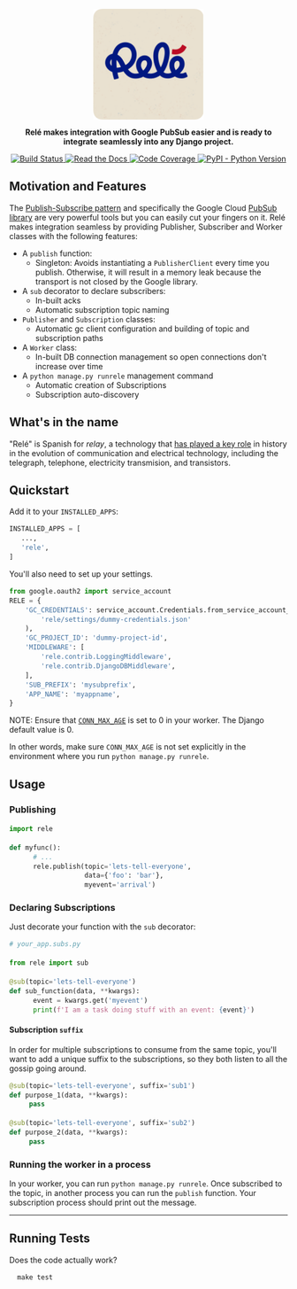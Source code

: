 <p align="center">
    <img src="docs/_static/rele_logo.png" align="center" height="200">
</p>

<p align="center">
    <strong>
        Relé makes integration with Google PubSub easier and is ready to 
        integrate seamlessly into any Django project.
    </strong>
</p>

<p align="center">
    <a href="https://travis-ci.org/mercadona/rele">
        <img src="https://travis-ci.org/mercadona/rele.svg?branch=master"
             alt="Build Status">
    </a>
    <a href="https://mercadonarele.readthedocs.io/en/latest/?badge=latest">
        <img src="https://readthedocs.org/projects/mercadonarele/badge/?version=latest"
             alt="Read the Docs">
    </a>
    <a href="https://codecov.io/gh/mercadona/rele">
        <img src="https://codecov.io/gh/mercadona/rele/branch/master/graph/badge.svg"
             alt="Code Coverage">
    </a>
    <a href="https://pypi.org/project/rele/">
        <img alt="PyPI - Python Version" src="https://img.shields.io/pypi/pyversions/rele.svg">
    </a>
</p>


## Motivation and Features

The [Publish-Subscribe pattern](https://en.wikipedia.org/wiki/Publish%E2%80%93subscribe_pattern) and specifically the Google Cloud [PubSub library](https://pypi.org/project/google-cloud-pubsub/) are very powerful tools but you can easily cut your fingers on it. Relé makes integration seamless by providing Publisher, Subscriber and Worker classes with the following features:

* A `publish` function:
  * Singleton: Avoids instantiating a `PublisherClient` every time you publish. Otherwise, it will result in a memory leak because the transport is not closed by the Google library.
* A `sub` decorator to declare subscribers:
  * In-built acks
  * Automatic subscription topic naming
* `Publisher` and `Subscription` classes:
  * Automatic gc client configuration and building of topic and subscription paths
* A `Worker` class:
  * In-built DB connection management so open connections don't increase over time
* A `python manage.py runrele` management command
  * Automatic creation of Subscriptions
  * Subscription auto-discovery

## What's in the name

"Relé" is Spanish for *relay*, a technology that [has played a key role](https://technicshistory.wordpress.com/2017/01/29/the-relay/) in history in the evolution of communication and electrical technology, including the telegraph, telephone, electricity transmision, and transistors.

## Quickstart

Add it to your `INSTALLED_APPS`:

```python
INSTALLED_APPS = [
   ...,
   'rele',
]
```

You'll also need to set up your settings.

```python
from google.oauth2 import service_account
RELE = {
    'GC_CREDENTIALS': service_account.Credentials.from_service_account_file(
        'rele/settings/dummy-credentials.json'
    ),
    'GC_PROJECT_ID': 'dummy-project-id',
    'MIDDLEWARE': [
        'rele.contrib.LoggingMiddleware',
        'rele.contrib.DjangoDBMiddleware',
    ],
    'SUB_PREFIX': 'mysubprefix',
    'APP_NAME': 'myappname',
}
```

NOTE: Ensure that [`CONN_MAX_AGE`](https://docs.djangoproject.com/en/2.2/ref/settings/#conn-max-age)
is set to 0 in your worker. The Django default value is 0.

In other words, make sure `CONN_MAX_AGE` is not set explicitly in the environment where you run
 `python manage.py runrele`.

## Usage

### Publishing

```python
import rele

def myfunc():
      # ...
      rele.publish(topic='lets-tell-everyone',
                   data={'foo': 'bar'},
                   myevent='arrival')
```

### Declaring Subscriptions

Just decorate your function with the `sub` decorator:

```python
# your_app.subs.py

from rele import sub

@sub(topic='lets-tell-everyone')
def sub_function(data, **kwargs):
      event = kwargs.get('myevent')
      print(f'I am a task doing stuff with an event: {event}')
```

#### Subscription `suffix`

In order for multiple subscriptions to consume from the same topic, you'll want to add
a unique suffix to the subscriptions, so they both listen to all the gossip going around.

```python
@sub(topic='lets-tell-everyone', suffix='sub1')
def purpose_1(data, **kwargs):
     pass

@sub(topic='lets-tell-everyone', suffix='sub2')
def purpose_2(data, **kwargs):
     pass
```

### Running the worker in a process

In your worker, you can run `python manage.py runrele`. Once subscribed to
the topic, in another process you can run the `publish` function. Your subscription process
should print out the message.

----

## Running Tests

Does the code actually work?

      make test
